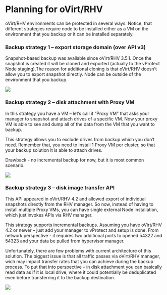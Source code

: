 # Planning for oVirt/RHV

oVirt/RHV environments can be protected in several ways. Notice, that different strategies require node to be installed either as a VM on the environment that you backup or it can be installed separately.

### Backup strategy 1 – export storage domain \(over API v3\)

Snapshot-based backup was available since oVirt/RHV 3.5.1. Once the snapshot is created it will be cloned and exported \(actually to the vProtect Node staging\).The reason for additional cloning is that oVirt/RHV doesn’t allow you to export snapshot directly. Node can be outside of the environment that you backup.

![](http://www.openvirtualization.pro/wp-content/uploads/2019/02/export-storage-domain-1200x784.png)

### Backup strategy 2 – disk attachment with Proxy VM

In this strategy you have a VM – let’s call it “Proxy VM” that asks your manager to snapshot and attach drives of a specific VM. Now your proxy VM is able to see and dump all of the data from the VM that you want to backup.

This strategy allows you to exclude drives from backup which you don’t need. Remember that, you need to install 1 Proxy VM per cluster, so that your backup solution it is able to attach drives.

Drawback - no incremental backup for now, but it is most common scenario.

![](http://www.openvirtualization.pro/wp-content/uploads/2019/02/disk-attachment-1200x738.png)

### Backup strategy 3 – disk image transfer API

This API appeared in oVirt/RHV 4.2 and allowed export of individual snapshots directly from the RHV manager. So now, instead of having to install multiple Proxy VMs, you can have single external Node installation, which just invokes APIs via RHV manager.

This strategy supports incremental backups. Assuming you have oVirt/RHV 4.2 or newer – just add your manager to vProtect and setup is done. From network perspective - it requires two additional ports to opened 54322 and 54323 and your data be pulled from hypervisor manager.

Unfortunately, there are few problems with current architecture of this solution. The biggest issue is that all traffic passes via oVirt/RHV manager, wich may impact transfer rates that you can achieve during the backup process. To put that into perspective – in disk attachment you can basically read data as if it is local drive, where it could potentially be deduplicated even before transferring it to the backup destination.

![](http://www.openvirtualization.pro/wp-content/uploads/2019/02/disk-img-transfer-1200x799.png)

### 

